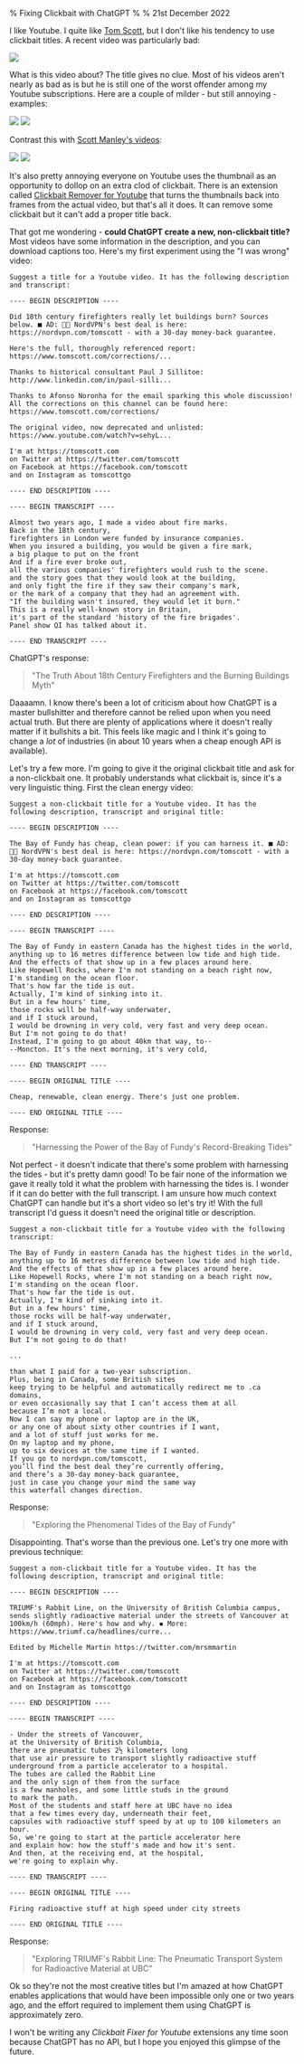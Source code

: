 % Fixing Clickbait with ChatGPT
%
% 21st December 2022

I like Youtube. I quite like [Tom Scott](https://www.youtube.com/@TomScottGo), but I don't like his tendency to use clickbait titles. A recent video was particularly bad:

![](2022-12-21-20-22-27.png)

What is this video about? The title gives no clue. Most of his videos aren't nearly as bad as is but he is still one of the worst offender among my Youtube subscriptions. Here are a couple of milder - but still annoying - examples:

![](2022-12-21-20-24-12.png)
![](2022-12-21-20-25-24.png)

Contrast this with [Scott Manley's videos](https://www.youtube.com/@scottmanley):

![](2022-12-21-20-56-20.png)
![](2022-12-21-20-57-12.png)

It's also pretty annoying everyone on Youtube uses the thumbnail as an opportunity to dollop on an extra clod of clickbait. There is an extension called [Clickbait Remover for Youtube](https://chrome.google.com/webstore/detail/clickbait-remover-for-you/omoinegiohhgbikclijaniebjpkeopip) that turns the thumbnails back into frames from the actual video, but that's all it does. It can remove some clickbait but it can't add a proper title back.

That got me wondering - **could ChatGPT create a new, non-clickbait title?** Most videos have some information in the description, and you can download captions too. Here's my first experiment using the "I was wrong" video:

``` {.wrap_pre}
Suggest a title for a Youtube video. It has the following description and transcript:

---- BEGIN DESCRIPTION ----

Did 18th century firefighters really let buildings burn? Sources below. ■ AD: 👨‍💻 NordVPN's best deal is here: https://nordvpn.com/tomscott - with a 30-day money-back guarantee.

Here's the full, thoroughly referenced report: https://www.tomscott.com/corrections/...

Thanks to historical consultant Paul J Sillitoe: http://www.linkedin.com/in/paul-silli...

Thanks to Afonso Noronha for the email sparking this whole discussion! All the corrections on this channel can be found here: https://www.tomscott.com/corrections/

The original video, now deprecated and unlisted: https://www.youtube.com/watch?v=sehyL...

I'm at https://tomscott.com
on Twitter at https://twitter.com/tomscott
on Facebook at https://facebook.com/tomscott
and on Instagram as tomscottgo

---- END DESCRIPTION ----

---- BEGIN TRANSCRIPT ----

Almost two years ago, I made a video about fire marks.
Back in the 18th century,
firefighters in London were funded by insurance companies.
When you insured a building, you would be given a fire mark,
a big plaque to put on the front
And if a fire ever broke out,
all the various companies' firefighters would rush to the scene.
and the story goes that they would look at the building,
and only fight the fire if they saw their company's mark,
or the mark of a company that they had an agreement with.
"If the building wasn't insured, they would let it burn."
This is a really well-known story in Britain,
it's part of the standard 'history of the fire brigades'.
Panel show QI has talked about it.

---- END TRANSCRIPT ----
```

ChatGPT's response:

> "The Truth About 18th Century Firefighters and the Burning Buildings Myth"

Daaaamn. I know there's been a lot of criticism about how ChatGPT is a master bullshitter and therefore cannot be relied upon when you need actual truth. But there are plenty of applications where it doesn't really matter if it bullshits a bit. This feels like magic and I think it's going to change a *lot* of industries (in about 10 years when a cheap enough API is available).

Let's try a few more. I'm going to give it the original clickbait title and ask for a non-clickbait one. It probably understands what clickbait is, since it's a very linguistic thing. First the clean energy video:

``` {.wrap_pre}
Suggest a non-clickbait title for a Youtube video. It has the following description, transcript and original title:

---- BEGIN DESCRIPTION ----

The Bay of Fundy has cheap, clean power: if you can harness it. ■ AD: 👨‍💻 NordVPN's best deal is here: https://nordvpn.com/tomscott - with a 30-day money-back guarantee.

I'm at https://tomscott.com
on Twitter at https://twitter.com/tomscott
on Facebook at https://facebook.com/tomscott
and on Instagram as tomscottgo

---- END DESCRIPTION ----

---- BEGIN TRANSCRIPT ----

The Bay of Fundy in eastern Canada has the highest tides in the world,
anything up to 16 metres difference between low tide and high tide.
And the effects of that show up in a few places around here.
Like Hopewell Rocks, where I'm not standing on a beach right now,
I'm standing on the ocean floor.
That's how far the tide is out.
Actually, I'm kind of sinking into it.
But in a few hours' time,
those rocks will be half-way underwater,
and if I stuck around,
I would be drowning in very cold, very fast and very deep ocean.
But I'm not going to do that!
Instead, I'm going to go about 40km that way, to--
--Moncton. It's the next morning, it's very cold,

---- END TRANSCRIPT ----

---- BEGIN ORIGINAL TITLE ----

Cheap, renewable, clean energy. There's just one problem.

---- END ORIGINAL TITLE ----
```

Response:

> "Harnessing the Power of the Bay of Fundy's Record-Breaking Tides"

Not perfect - it doesn't indicate that there's some problem with harnessing the tides - but it's pretty damn good! To be fair none of the information we gave it really told it what the problem with harnessing the tides is. I wonder if it can do better with the full transcript. I am unsure how much context ChatGPT can handle but it's a short video so let's try it! With the full transcript I'd guess it doesn't need the original title or description.

``` {.wrap_pre}
Suggest a non-clickbait title for a Youtube video with the following transcript:

The Bay of Fundy in eastern Canada has the highest tides in the world,
anything up to 16 metres difference between low tide and high tide.
And the effects of that show up in a few places around here.
Like Hopewell Rocks, where I'm not standing on a beach right now,
I'm standing on the ocean floor.
That's how far the tide is out.
Actually, I'm kind of sinking into it.
But in a few hours' time,
those rocks will be half-way underwater,
and if I stuck around,
I would be drowning in very cold, very fast and very deep ocean.
But I'm not going to do that!

...

than what I paid for a two-year subscription.
Plus, being in Canada, some British sites
keep trying to be helpful and automatically redirect me to .ca domains,
or even occasionally say that I can’t access them at all
because I’m not a local.
Now I can say my phone or laptop are in the UK,
or any one of about sixty other countries if I want,
and a lot of stuff just works for me.
On my laptop and my phone,
up to six devices at the same time if I wanted.
If you go to nordvpn.com/tomscott,
you’ll find the best deal they’re currently offering,
and there’s a 30-day money-back guarantee,
just in case you change your mind the same way
this waterfall changes direction.
```

Response:

> "Exploring the Phenomenal Tides of the Bay of Fundy"

Disappointing. That's worse than the previous one. Let's try one more with previous technique:

``` {.wrap_pre}
Suggest a non-clickbait title for a Youtube video. It has the following description, transcript and original title:

---- BEGIN DESCRIPTION ----

TRIUMF's Rabbit Line, on the University of British Columbia campus, sends slightly radioactive material under the streets of Vancouver at 100km/h (60mph). Here's how and why. ◾ More: https://www.triumf.ca/headlines/curre...

Edited by Michelle Martin https://twitter.com/mrsmmartin

I'm at https://tomscott.com
on Twitter at https://twitter.com/tomscott
on Facebook at https://facebook.com/tomscott
and on Instagram as tomscottgo

---- END DESCRIPTION ----

---- BEGIN TRANSCRIPT ----

- Under the streets of Vancouver,
at the University of British Columbia,
there are pneumatic tubes 2½ kilometers long
that use air pressure to transport slightly radioactive stuff
underground from a particle accelerator to a hospital.
The tubes are called the Rabbit Line
and the only sign of them from the surface
is a few manholes, and some little studs in the ground
to mark the path.
Most of the students and staff here at UBC have no idea
that a few times every day, underneath their feet,
capsules with radioactive stuff speed by at up to 100 kilometers an hour.
So, we're going to start at the particle accelerator here
and explain how: how the stuff's made and how it's sent.
And then, at the receiving end, at the hospital,
we're going to explain why.

---- END TRANSCRIPT ----

---- BEGIN ORIGINAL TITLE ----

Firing radioactive stuff at high speed under city streets

---- END ORIGINAL TITLE ----
```

Response:

>"Exploring TRIUMF's Rabbit Line: The Pneumatic Transport System for Radioactive Material at UBC"

Ok so they're not the most creative titles but I'm amazed at how ChatGPT enables applications that would have been impossible only one or two years ago, and the effort required to implement them using ChatGPT is approximately zero.

I won't be writing any *Clickbait Fixer for Youtube* extensions any time soon because ChatGPT has no API, but I hope you enjoyed this glimpse of the future.
